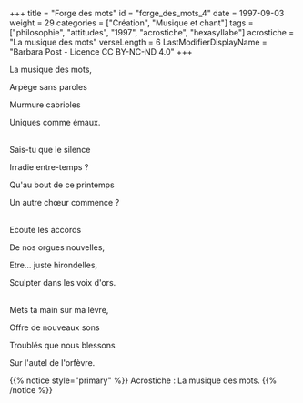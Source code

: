 +++
title = "Forge des mots"
id = "forge_des_mots_4"
date = 1997-09-03
weight = 29
categories = ["Création", "Musique et chant"]
tags = ["philosophie", "attitudes", "1997", "acrostiche", "hexasyllabe"]
acrostiche = "La musique des mots"
verseLength = 6
LastModifierDisplayName = "Barbara Post - Licence CC BY-NC-ND 4.0"
+++

La musique des mots,

Arpège sans paroles

Murmure cabrioles

Uniques comme émaux.

 \
Sais-tu que le silence

Irradie entre-temps ?

Qu'au bout de ce printemps

Un autre chœur commence ?

 \
Ecoute les accords

De nos orgues nouvelles,

Etre... juste hirondelles,

Sculpter dans les voix d'ors.

 \
Mets ta main sur ma lèvre,

Offre de nouveaux sons

Troublés que nous blessons

Sur l'autel de l'orfèvre.

{{% notice style="primary" %}}
Acrostiche : La musique des mots.
{{% /notice %}}
